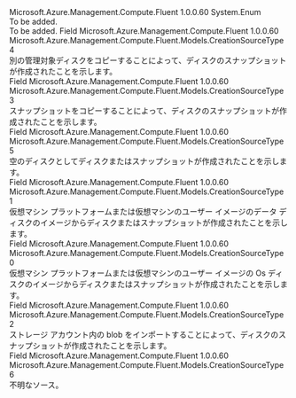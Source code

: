 <Type Name="CreationSourceType" FullName="Microsoft.Azure.Management.Compute.Fluent.Models.CreationSourceType">
  <TypeSignature Language="C#" Value="public enum CreationSourceType" />
  <TypeSignature Language="ILAsm" Value=".class public auto ansi sealed CreationSourceType extends System.Enum" />
  <TypeSignature Language="DocId" Value="T:Microsoft.Azure.Management.Compute.Fluent.Models.CreationSourceType" />
  <TypeSignature Language="VB.NET" Value="Public Enum CreationSourceType" />
  <TypeSignature Language="F#" Value="type CreationSourceType = " />
  <AssemblyInfo>
    <AssemblyName>Microsoft.Azure.Management.Compute.Fluent</AssemblyName>
    <AssemblyVersion>1.0.0.60</AssemblyVersion>
  </AssemblyInfo>
  <Base>
    <BaseTypeName>System.Enum</BaseTypeName>
  </Base>
  <Docs>
    <summary>To be added.</summary>
    <remarks>To be added.</remarks>
  </Docs>
  <Members>
    <Member MemberName="CopiedFromDisk">
      <MemberSignature Language="C#" Value="CopiedFromDisk" />
      <MemberSignature Language="ILAsm" Value=".field public static literal valuetype Microsoft.Azure.Management.Compute.Fluent.Models.CreationSourceType CopiedFromDisk = int32(4)" />
      <MemberSignature Language="DocId" Value="F:Microsoft.Azure.Management.Compute.Fluent.Models.CreationSourceType.CopiedFromDisk" />
      <MemberSignature Language="VB.NET" Value="CopiedFromDisk" />
      <MemberSignature Language="F#" Value="CopiedFromDisk = 4" Usage="Microsoft.Azure.Management.Compute.Fluent.Models.CreationSourceType.CopiedFromDisk" />
      <MemberType>Field</MemberType>
      <AssemblyInfo>
        <AssemblyName>Microsoft.Azure.Management.Compute.Fluent</AssemblyName>
        <AssemblyVersion>1.0.0.60</AssemblyVersion>
      </AssemblyInfo>
      <ReturnValue>
        <ReturnType>Microsoft.Azure.Management.Compute.Fluent.Models.CreationSourceType</ReturnType>
      </ReturnValue>
      <MemberValue>4</MemberValue>
      <Docs>
        <summary>
            別の管理対象ディスクをコピーすることによって、ディスクのスナップショットが作成されたことを示します。
            </summary>
      </Docs>
    </Member>
    <Member MemberName="CopiedFromSnapshot">
      <MemberSignature Language="C#" Value="CopiedFromSnapshot" />
      <MemberSignature Language="ILAsm" Value=".field public static literal valuetype Microsoft.Azure.Management.Compute.Fluent.Models.CreationSourceType CopiedFromSnapshot = int32(3)" />
      <MemberSignature Language="DocId" Value="F:Microsoft.Azure.Management.Compute.Fluent.Models.CreationSourceType.CopiedFromSnapshot" />
      <MemberSignature Language="VB.NET" Value="CopiedFromSnapshot" />
      <MemberSignature Language="F#" Value="CopiedFromSnapshot = 3" Usage="Microsoft.Azure.Management.Compute.Fluent.Models.CreationSourceType.CopiedFromSnapshot" />
      <MemberType>Field</MemberType>
      <AssemblyInfo>
        <AssemblyName>Microsoft.Azure.Management.Compute.Fluent</AssemblyName>
        <AssemblyVersion>1.0.0.60</AssemblyVersion>
      </AssemblyInfo>
      <ReturnValue>
        <ReturnType>Microsoft.Azure.Management.Compute.Fluent.Models.CreationSourceType</ReturnType>
      </ReturnValue>
      <MemberValue>3</MemberValue>
      <Docs>
        <summary>
            スナップショットをコピーすることによって、ディスクのスナップショットが作成されたことを示します。
            </summary>
      </Docs>
    </Member>
    <Member MemberName="Empty">
      <MemberSignature Language="C#" Value="Empty" />
      <MemberSignature Language="ILAsm" Value=".field public static literal valuetype Microsoft.Azure.Management.Compute.Fluent.Models.CreationSourceType Empty = int32(5)" />
      <MemberSignature Language="DocId" Value="F:Microsoft.Azure.Management.Compute.Fluent.Models.CreationSourceType.Empty" />
      <MemberSignature Language="VB.NET" Value="Empty" />
      <MemberSignature Language="F#" Value="Empty = 5" Usage="Microsoft.Azure.Management.Compute.Fluent.Models.CreationSourceType.Empty" />
      <MemberType>Field</MemberType>
      <AssemblyInfo>
        <AssemblyName>Microsoft.Azure.Management.Compute.Fluent</AssemblyName>
        <AssemblyVersion>1.0.0.60</AssemblyVersion>
      </AssemblyInfo>
      <ReturnValue>
        <ReturnType>Microsoft.Azure.Management.Compute.Fluent.Models.CreationSourceType</ReturnType>
      </ReturnValue>
      <MemberValue>5</MemberValue>
      <Docs>
        <summary>
            空のディスクとしてディスクまたはスナップショットが作成されたことを示します。
            </summary>
      </Docs>
    </Member>
    <Member MemberName="FromDataDiskImage">
      <MemberSignature Language="C#" Value="FromDataDiskImage" />
      <MemberSignature Language="ILAsm" Value=".field public static literal valuetype Microsoft.Azure.Management.Compute.Fluent.Models.CreationSourceType FromDataDiskImage = int32(1)" />
      <MemberSignature Language="DocId" Value="F:Microsoft.Azure.Management.Compute.Fluent.Models.CreationSourceType.FromDataDiskImage" />
      <MemberSignature Language="VB.NET" Value="FromDataDiskImage" />
      <MemberSignature Language="F#" Value="FromDataDiskImage = 1" Usage="Microsoft.Azure.Management.Compute.Fluent.Models.CreationSourceType.FromDataDiskImage" />
      <MemberType>Field</MemberType>
      <AssemblyInfo>
        <AssemblyName>Microsoft.Azure.Management.Compute.Fluent</AssemblyName>
        <AssemblyVersion>1.0.0.60</AssemblyVersion>
      </AssemblyInfo>
      <ReturnValue>
        <ReturnType>Microsoft.Azure.Management.Compute.Fluent.Models.CreationSourceType</ReturnType>
      </ReturnValue>
      <MemberValue>1</MemberValue>
      <Docs>
        <summary>
            仮想マシン プラットフォームまたは仮想マシンのユーザー イメージのデータ ディスクのイメージからディスクまたはスナップショットが作成されたことを示します。
            </summary>
      </Docs>
    </Member>
    <Member MemberName="FromOSDiskImage">
      <MemberSignature Language="C#" Value="FromOSDiskImage" />
      <MemberSignature Language="ILAsm" Value=".field public static literal valuetype Microsoft.Azure.Management.Compute.Fluent.Models.CreationSourceType FromOSDiskImage = int32(0)" />
      <MemberSignature Language="DocId" Value="F:Microsoft.Azure.Management.Compute.Fluent.Models.CreationSourceType.FromOSDiskImage" />
      <MemberSignature Language="VB.NET" Value="FromOSDiskImage" />
      <MemberSignature Language="F#" Value="FromOSDiskImage = 0" Usage="Microsoft.Azure.Management.Compute.Fluent.Models.CreationSourceType.FromOSDiskImage" />
      <MemberType>Field</MemberType>
      <AssemblyInfo>
        <AssemblyName>Microsoft.Azure.Management.Compute.Fluent</AssemblyName>
        <AssemblyVersion>1.0.0.60</AssemblyVersion>
      </AssemblyInfo>
      <ReturnValue>
        <ReturnType>Microsoft.Azure.Management.Compute.Fluent.Models.CreationSourceType</ReturnType>
      </ReturnValue>
      <MemberValue>0</MemberValue>
      <Docs>
        <summary>
            仮想マシン プラットフォームまたは仮想マシンのユーザー イメージの Os ディスクのイメージからディスクまたはスナップショットが作成されたことを示します。
            </summary>
      </Docs>
    </Member>
    <Member MemberName="ImportedFromVHD">
      <MemberSignature Language="C#" Value="ImportedFromVHD" />
      <MemberSignature Language="ILAsm" Value=".field public static literal valuetype Microsoft.Azure.Management.Compute.Fluent.Models.CreationSourceType ImportedFromVHD = int32(2)" />
      <MemberSignature Language="DocId" Value="F:Microsoft.Azure.Management.Compute.Fluent.Models.CreationSourceType.ImportedFromVHD" />
      <MemberSignature Language="VB.NET" Value="ImportedFromVHD" />
      <MemberSignature Language="F#" Value="ImportedFromVHD = 2" Usage="Microsoft.Azure.Management.Compute.Fluent.Models.CreationSourceType.ImportedFromVHD" />
      <MemberType>Field</MemberType>
      <AssemblyInfo>
        <AssemblyName>Microsoft.Azure.Management.Compute.Fluent</AssemblyName>
        <AssemblyVersion>1.0.0.60</AssemblyVersion>
      </AssemblyInfo>
      <ReturnValue>
        <ReturnType>Microsoft.Azure.Management.Compute.Fluent.Models.CreationSourceType</ReturnType>
      </ReturnValue>
      <MemberValue>2</MemberValue>
      <Docs>
        <summary>
            ストレージ アカウント内の blob をインポートすることによって、ディスクのスナップショットが作成されたことを示します。
            </summary>
      </Docs>
    </Member>
    <Member MemberName="Unknown">
      <MemberSignature Language="C#" Value="Unknown" />
      <MemberSignature Language="ILAsm" Value=".field public static literal valuetype Microsoft.Azure.Management.Compute.Fluent.Models.CreationSourceType Unknown = int32(6)" />
      <MemberSignature Language="DocId" Value="F:Microsoft.Azure.Management.Compute.Fluent.Models.CreationSourceType.Unknown" />
      <MemberSignature Language="VB.NET" Value="Unknown" />
      <MemberSignature Language="F#" Value="Unknown = 6" Usage="Microsoft.Azure.Management.Compute.Fluent.Models.CreationSourceType.Unknown" />
      <MemberType>Field</MemberType>
      <AssemblyInfo>
        <AssemblyName>Microsoft.Azure.Management.Compute.Fluent</AssemblyName>
        <AssemblyVersion>1.0.0.60</AssemblyVersion>
      </AssemblyInfo>
      <ReturnValue>
        <ReturnType>Microsoft.Azure.Management.Compute.Fluent.Models.CreationSourceType</ReturnType>
      </ReturnValue>
      <MemberValue>6</MemberValue>
      <Docs>
        <summary>
            不明なソース。
            </summary>
      </Docs>
    </Member>
  </Members>
</Type>